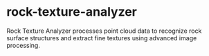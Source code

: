 # rock-texture-analyzer
Rock Texture Analyzer processes point cloud data to recognize rock surface structures and extract fine textures using advanced image processing.
